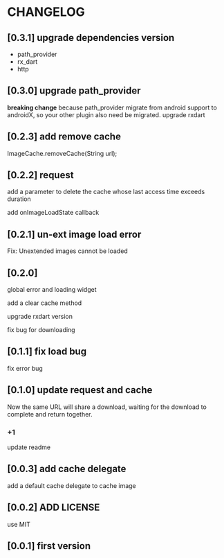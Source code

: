 # CHANGELOG

## [0.3.1] upgrade dependencies version

- path_provider
- rx_dart
- http

## [0.3.0] upgrade path_provider

**breaking change**
because path_provider migrate from android support to androidX, so your other plugin also need be migrated.
upgrade rxdart

## [0.2.3] add remove cache

ImageCache.removeCache(String url);

## [0.2.2] request

add a parameter to delete the cache whose last access time exceeds duration

add onImageLoadState callback

## [0.2.1] un-ext image load error

Fix: Unextended images cannot be loaded

## [0.2.0]

global error and loading widget

add a clear cache method

upgrade rxdart version

fix bug for downloading

## [0.1.1] fix load bug

fix error bug

## [0.1.0] update request and cache

Now the same URL will share a download, waiting for the download to complete and return together.

### +1

update readme

## [0.0.3] add cache delegate

add a default cache delegate to cache image

## [0.0.2] ADD LICENSE

use MIT

## [0.0.1] first version
